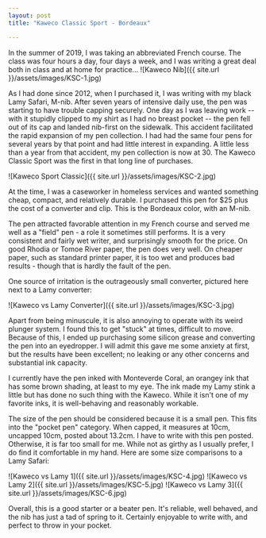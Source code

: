 ```yaml
---
layout: post
title: "Kaweco Classic Sport - Bordeaux"

---
```


In the summer of 2019, I was taking an abbreviated French course.  The class was four hours a day, four days a week, and I was writing a great deal both in class and at home for practice...
![Kaweco Nib]({{ site.url }}/assets/images/KSC-1.jpg)

<!--more-->

As I had done since 2012, when I purchased it, I was writing with my black Lamy Safari, M-nib.  After seven years of intensive daily use, the pen was starting to have trouble capping securely.  One day as I was leaving work -- with it stupidly clipped to my shirt as I had no breast pocket -- the pen fell out of its cap and landed nib-first on the sidewalk.  This accident facilitated the rapid expansion of my pen collection.  I had had the same four pens for several years by that point and had little interest in expanding.  A little less than a year from that accident, my pen collection is now at 30.  The Kaweco Classic Sport was the first in that long line of purchases.

![Kaweco Sport Classic]({{ site.url }}/assets/images/KSC-2.jpg)

At the time, I was a caseworker in homeless services and wanted something cheap, compact, and relatively durable.  I purchased this pen for $25 plus the cost of a converter and clip.  This is the Bordeaux color, with an M-nib.

The pen attracted favorable attention in my French course and served me well as a "field" pen - a role it sometimes still performs.  It is a very consistent and fairly wet writer, and surprisingly smooth for the price.  On good Rhodia or Tomoe River paper, the pen does very well.  On cheaper paper, such as standard printer paper, it is too wet and produces bad results - though that is hardly the fault of the pen.

One source of irritation is the outrageously small converter, pictured here next to a Lamy converter:

![Kaweco vs Lamy Converter]({{ site.url }}/assets/images/KSC-3.jpg)

Apart from being minuscule, it is also annoying to operate with its weird plunger system.  I found this to get "stuck" at times, difficult to move.  Because of this, I ended up purchasing some silicon grease and converting the pen into an eyedropper.  I will admit this gave me some anxiety at first, but the results have been excellent; no leaking or any other concerns and substantial ink capacity.

I currently have the pen inked with Monteverde Coral, an orangey ink that has some brown shading, at least to my eye.  The ink made my Lamy stink a little but has done no such thing with the Kaweco.  While it isn't one of my favorite inks, it is well-behaving and reasonably workable.

The size of the pen should be considered because it is a small pen.  This fits into the "pocket pen" category.  When capped, it measures at 10cm, uncapped 10cm, posted about 13.2cm.  I have to write with this pen posted. Otherwise, it is far too small for me.  While not as girthy as I usually prefer, I do find it comfortable in my hand.  Here are some size comparisons to a Lamy Safari:

![Kaweco vs Lamy 1]({{ site.url }}/assets/images/KSC-4.jpg)
![Kaweco vs Lamy 2]({{ site.url }}/assets/images/KSC-5.jpg)
![Kaweco vs Lamy 3]({{ site.url }}/assets/images/KSC-6.jpg)

Overall, this is a good starter or a beater pen.  It's reliable, well behaved, and the nib has just a tad of spring to it.  Certainly enjoyable to write with, and perfect to throw in your pocket.